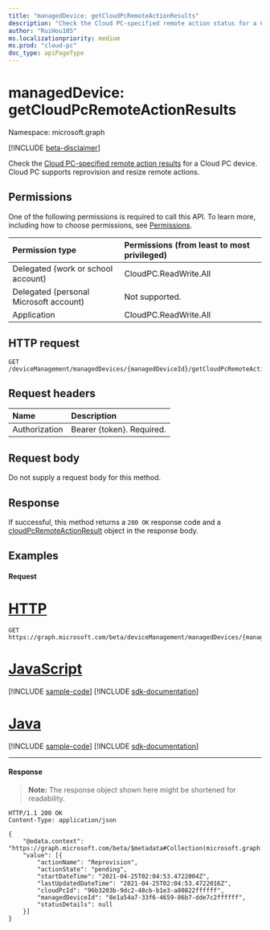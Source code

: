 ```yaml
---
title: "managedDevice: getCloudPcRemoteActionResults"
description: "Check the Cloud PC-specified remote action status for a Cloud PC device."
author: "RuiHou105"
ms.localizationpriority: medium
ms.prod: "cloud-pc"
doc_type: apiPageType
---
```


# managedDevice: getCloudPcRemoteActionResults

Namespace: microsoft.graph

[!INCLUDE [beta-disclaimer](../../includes/beta-disclaimer.md)]

Check the [Cloud PC-specified remote action results](../resources/cloudpcremoteactionresult.md) for a Cloud PC device. Cloud PC supports reprovision and resize remote actions.

## Permissions

One of the following permissions is required to call this API. To learn more, including how to choose permissions, see [Permissions](/graph/permissions-reference).

|Permission type|Permissions (from least to most privileged)|
|:---|:---|
|Delegated (work or school account)|CloudPC.ReadWrite.All|
|Delegated (personal Microsoft account)|Not supported.|
|Application|CloudPC.ReadWrite.All|

## HTTP request

<!-- {
  "blockType": "ignored"
}
-->

``` http
GET /deviceManagement/managedDevices/{managedDeviceId}/getCloudPcRemoteActionResults
```

## Request headers

| Name          | Description               |
| :------------ | :------------------------ |
| Authorization | Bearer {token}. Required. |

## Request body

Do not supply a request body for this method.

## Response

If successful, this method returns a `200 OK` response code and a [cloudPcRemoteActionResult](../resources/cloudpcremoteactionresult.md) object in the response body.

## Examples

#### Request


# [HTTP](#tab/http)
<!-- {
  "blockType": "request",
  "name": "managedDevice_getCloudPcRemoteActionResults"
}
-->

``` http
GET https://graph.microsoft.com/beta/deviceManagement/managedDevices/{managedDeviceId}/getCloudPcRemoteActionResults
```

# [JavaScript](#tab/javascript)
[!INCLUDE [sample-code](../includes/snippets/javascript/manageddevice-getcloudpcremoteactionresults-javascript-snippets.md)]
[!INCLUDE [sdk-documentation](../includes/snippets/snippets-sdk-documentation-link.md)]

# [Java](#tab/java)
[!INCLUDE [sample-code](../includes/snippets/java/manageddevice-getcloudpcremoteactionresults-java-snippets.md)]
[!INCLUDE [sdk-documentation](../includes/snippets/snippets-sdk-documentation-link.md)]

---

#### Response

> **Note:** The response object shown here might be shortened for readability.

<!-- {
  "blockType": "response",
  "truncated": true,
  "@odata.type": "microsoft.graph.cloudPcRemoteActionResult"
}
-->

``` http
HTTP/1.1 200 OK
Content-Type: application/json

{
    "@odata.context": "https://graph.microsoft.com/beta/$metadata#Collection(microsoft.graph.cloudPcRemoteActionResult)",
    "value": [{
        "actionName": "Reprovision",
        "actionState": "pending",
        "startDateTime": "2021-04-25T02:04:53.4722004Z",
        "lastUpdatedDateTime": "2021-04-25T02:04:53.4722016Z",
        "cloudPcId": "96b3203b-9dc2-48cb-b1e3-a80822ffffff",
        "managedDeviceId": "8e1a54a7-33f6-4659-86b7-dde7c2ffffff",
        "statusDetails": null
    }]
}
```
